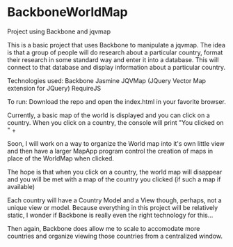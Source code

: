 BackboneWorldMap
================

Project using Backbone and jqvmap

This is a basic project that uses Backbone to manipulate a jqvmap. The idea is that a group of people will do research about a particular country, format their research in some standard way and enter it into a database. This will connect to that database and display information about a particular country.

Technologies used:
Backbone
Jasmine
JQVMap (JQuery Vector Map extension for JQuery)
RequireJS

To run:
Download the repo and open the index.html in your favorite browser. 

Currently, a basic map of the world is displayed and you can click on a country. When you click on a country, the console will print 
"You clicked on " + <the name of the clicked country>

Soon, I will work on a way to organize the World map into it's own little view and then have a larger MapApp program control the creation of maps in place of the WorldMap when clicked.

The hope is that when you click on a country, the world map will disappear and you will be met with a map of the country you clicked (if such a map if available)

Each country will have a Country Model and a View though, perhaps, not a unique view or model. Because everything in this project will be relatively static, I wonder if Backbone is really even the right technology for this...

Then again, Backbone does allow me to scale to accomodate more countries and organize viewing those countries from a centralized window.
